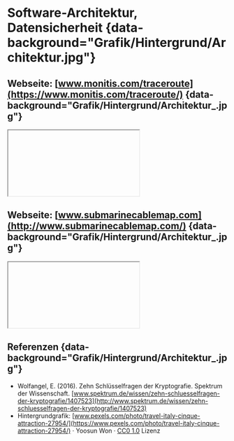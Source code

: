 
# Software-Architektur, <br /> Datensicherheit {data-background="Grafik/Hintergrund/Architektur.jpg"}


## <span class="iframe">Webseite: [www.monitis.com/traceroute](https://www.monitis.com/traceroute/)</span> {data-background="Grafik/Hintergrund/Architektur_.jpg"}

<iframe data-src="https://www.monitis.com/traceroute/"></iframe>


## <span class="iframe">Webseite: [www.submarinecablemap.com](http://www.submarinecablemap.com/)</span> {data-background="Grafik/Hintergrund/Architektur_.jpg"}

<iframe data-src="http://www.submarinecablemap.com/"></iframe>





## Referenzen {data-background="Grafik/Hintergrund/Architektur_.jpg"}

<div class="quellen">

- Wolfangel, E.
(2016).
Zehn Schlüsselfragen der Kryptografie.
Spektrum der Wissenschaft.
[www.spektrum.de/wissen/zehn-schluesselfragen-der-kryptografie/1407523](http://www.spektrum.de/wissen/zehn-schluesselfragen-der-kryptografie/1407523)
- Hintergrundgrafik:
  [www.pexels.com/photo/travel-italy-cinque-attraction-27954/](https://www.pexels.com/photo/travel-italy-cinque-attraction-27954/) &middot;
  Yoosun Won &middot;
  [CC0 1.0](http://creativecommons.org/publicdomain/zero/1.0/) Lizenz
</div>
